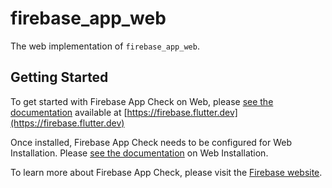 # firebase_app_web

The web implementation of `firebase_app_web`.

## Getting Started

To get started with Firebase App Check on Web,
please [see the documentation](https://firebase.flutter.dev/docs/app-check/overview)
available at [https://firebase.flutter.dev](https://firebase.flutter.dev)

Once installed, Firebase  App Check needs to be configured for Web Installation.
Please [see the documentation](https://firebase.flutter.dev/docs/app-check/overview#3-web-only-add-the-sdk) on Web
Installation.

To learn more about Firebase App Check, please visit
the [Firebase website](https://firebase.google.com/docs/app-check).
